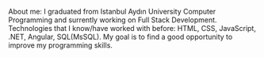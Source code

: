About me: I graduated from Istanbul Aydın University Computer Programming and surrently working on Full Stack Development.
Technologies that I know/have worked with before: HTML, CSS, JavaScript, .NET, Angular, SQL(MsSQL). 
My goal is to find a good opportunity to improve my programming skills.
